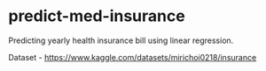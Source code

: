 # predict-med-insurance
Predicting yearly health insurance bill using linear regression. 

Dataset - <https://www.kaggle.com/datasets/mirichoi0218/insurance>
